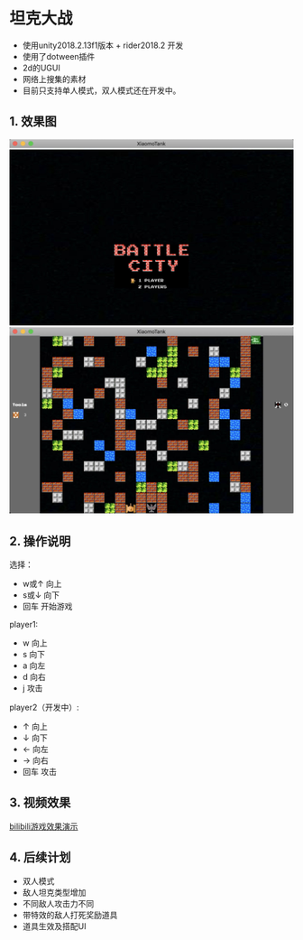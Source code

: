 # 坦克大战
- 使用unity2018.2.13f1版本 + rider2018.2 开发
- 使用了dotween插件
- 2d的UGUI
- 网络上搜集的素材
- 目前只支持单人模式，双人模式还在开发中。

## 1. 效果图
![开始场景](screenshot/Main.png)
![游戏场景](screenshot/Game.png)

## 2. 操作说明

选择：
- w或↑ 向上
- s或↓ 向下
- 回车 开始游戏

player1:    
- w 向上
- s 向下
- a 向左
- d 向右
- j 攻击

player2（开发中）:    
- ↑ 向上
- ↓ 向下
- ← 向左
- → 向右
- 回车 攻击


## 3. 视频效果
[bilibili游戏效果演示](https://www.bilibili.com/video/av34756631/)

## 4. 后续计划
- 双人模式
- 敌人坦克类型增加
- 不同敌人攻击力不同
- 带特效的敌人打死奖励道具
- 道具生效及搭配UI